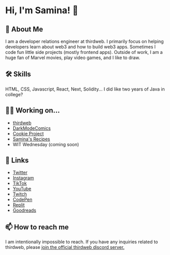 
# Hi, I'm Samina! 👋


## 🚀 About Me
I am a developer relations engineer at thirdweb. I primarily focus on helping developers
learn about web3 and how to build web3 apps. Sometimes I code fun little side projects (mostly frontend apps).
Outside of work, I am a huge fan of Marvel movies, play video games, and I like to draw.


## 🛠 Skills
HTML, CSS, Javascript, React, Next, Solidity... I did like two years of Java in college?

## 👩‍💻 Working on...
- [thirdweb](https://thirdweb.com)
- [DarkModeComics](https://twitter.com/darkmodecomics) 
- [Cookie Project](https://cookie-project.xyz)
- [Samina's Recipes](https://samina.recipes)
- WIT Wednesday (coming soon)

## 🔗 Links
- [Twitter](https://twitter.com/saminacodes) 
- [Instagram](https://instagram.com/saminacodes) 
- [TikTok](https://tiktok.com/@saminacodes) 
- [YouTube](https://www.youtube.com/channel/UCOn_EdNjkpZV-_3_UKf5JKg) 
- [Twitch](https://twitch.tv/saminacodes) 
- [CodePen](https://codepen.io/saminacodes)
- [Replit](https://replit.com/@saminacodes)
- [Goodreads](https://goodreads.com/saminacodes)




## 📫 How to reach me
I am intentionally impossible to reach. If you have any inquiries related to thirdweb, please [join the official thirdweb discord server.](https://discord.gg/thirdweb)
